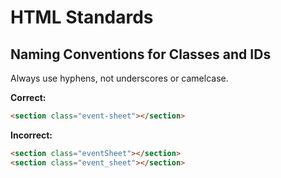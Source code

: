 # HTML Standards

## Naming Conventions for Classes and IDs

Always use hyphens, not underscores or camelcase.

**Correct:**
```HTML
<section class="event-sheet"></section>
```

**Incorrect:**
```HTML
<section class="eventSheet"></section>
<section class="event_sheet"></section>
```